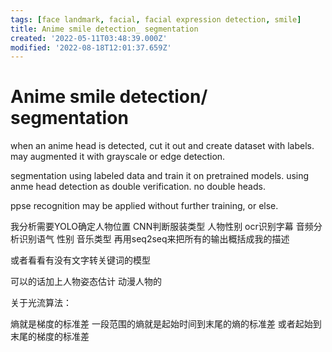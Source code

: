 ```yaml
---
tags: [face landmark, facial, facial expression detection, smile]
title: Anime smile detection_ segmentation
created: '2022-05-11T03:48:39.000Z'
modified: '2022-08-18T12:01:37.659Z'
---
```


# Anime smile detection/ segmentation

when an anime head is detected, cut it out and create dataset with labels. may augmented it with grayscale or edge detection.

segmentation using labeled data and train it on pretrained models. using anme head detection as double verification. no double heads.

ppse recognition may be applied without further training, or else.

我分析需要YOLO确定人物位置 CNN判断服装类型 人物性别 ocr识别字幕 音频分析识别语气 性别 音乐类型 再用seq2seq来把所有的输出概括成我的描述

或者看看有没有文字转关键词的模型

可以的话加上人物姿态估计 动漫人物的

关于光流算法：

熵就是梯度的标准差
一段范围的熵就是起始时间到末尾的熵的标准差
或者起始到末尾的梯度的标准差
